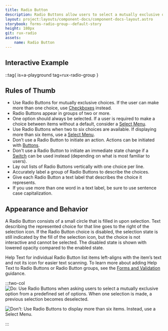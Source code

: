 ```yaml
---
title: Radio Button
description: Radio Buttons allow users to select a mutually exclusive option from a predefined set of options. When one selection is made, the previous selection becomes deselected. One option should always be selected.
layout: project:layouts/component-docs/component-docs-layout.astro
storybook: forms-radio-group--default-story
height: 180px
git: rux-radio
assets:
    name: Radio Button
---
```

## Interactive Example

::tag{ is=a-playground tag=rux-radio-group }

## Rules of Thumb

- Use Radio Buttons for mutually exclusive choices. If the user can make more than one choice, use [Checkboxes](/components/checkbox) instead.
- Radio Buttons appear in groups of two or more.
- One option should always be selected. If a user is required to make a choice between items without a default, consider a [Select Menu](/components/select).
- Use Radio Buttons when two to six choices are available. If displaying more than six items, use a [Select Menu](/components/select).
- Don’t use a Radio Button to initiate an action. Actions can be initiated with [Buttons](/components/button).
- Don't use a Radio Button to initiate an immediate state change if a [Switch](/components/switch) can be used instead (depending on what is most familiar to users).
- Lay out lists of Radio Buttons vertically with one choice per line.
- Accurately label a group of Radio Buttons to describe the choices.
- Give each Radio Button a text label that describes the choice it represents.
- If you use more than one word in a text label, be sure to use sentence case capitalization.

## Appearance and Behavior

A Radio Button consists of a small circle that is filled in upon selection. Text describing the represented choice for that line goes to the right of the selection icon. If the Radio Button choice is disabled, the selection state is still indicated by the fill of the selection icon, but the choice is not interactive and cannot be selected. The disabled state is shown with lowered opacity compared to the enabled state.

Help Text for individual Radio Button list items left-aligns with the item’s text and not its icon for easier text scanning. To learn more about adding Help Text to Radio Buttons or Radio Button groups, see the [Forms and Validation](/patterns/forms-and-validation) guidance.

:::two-col
![Do: Use Radio Buttons when asking users to select a mutually exclusive option from a predefined set of options. When one selection is made, a previous selection becomes deselected.](/img/components/radio-buttons-do-1.png "Do: Use Radio Buttons when asking users to select a mutually exclusive option from a predefined set of options. When one selection is made, a previous selection becomes deselected.")

![Don’t: Use Radio Buttons to display more than six items. Instead, use a Select Menu.](/img/components/radio-buttons-dont-1.png "Don’t: Use Radio Buttons to display more than six items. Instead, use a Select Menu.")

:::
